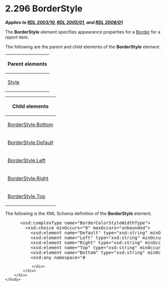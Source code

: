 <html dir="LTR" xmlns:mshelp="http://msdn.microsoft.com/mshelp" xmlns:ddue="http://ddue.schemas.microsoft.com/authoring/2003/5" xmlns:xlink="http://www.w3.org/1999/xlink" xmlns:tool="http://www.microsoft.com/tooltip">
    <head>
        <meta http-equiv="Content-Type" content="text/html; CHARSET=utf-8"></meta>
        <meta name="save" content="history"></meta>
        <title>2.296 BorderStyle</title>
        <xml>
            <mshelp:toctitle title="2.296 BorderStyle"></mshelp:toctitle>
            <mshelp:rltitle title="[MS-RDL]: BorderStyle"></mshelp:rltitle>
            <mshelp:keyword index="A" term="b90a54d1-68f5-4944-a475-b3864c8ec0f8"></mshelp:keyword>
            <mshelp:attr name="DCSext.ContentType" value="open specification"></mshelp:attr>
            <mshelp:attr name="AssetID" value="b90a54d1-68f5-4944-a475-b3864c8ec0f8"></mshelp:attr>
            <mshelp:attr name="TopicType" value="kbRef"></mshelp:attr>
            <mshelp:attr name="DCSext.Title" value="[MS-RDL]: BorderStyle" />
        </xml>
    </head>
    <body>
        <div id="header">
            <h1 class="heading">2.296 BorderStyle</h1>
        </div>
        <div id="mainSection">
            <div id="mainBody">
                <div id="allHistory" class="saveHistory"></div>
                <div id="sectionSection0" class="section" name="collapseableSection">
                    

<p><b><i>Applies to </i></b><a href="a7e2ad00-07c8-4f6d-80ab-3ad55df7b233.md"><b><i>RDL 2003/10</i></b></a><b><i>,
</i></b><a href="3ebe2912-4958-4832-b391-cad1f5e13338.md"><b><i>RDL 2005/01</i></b></a><b><i>,
and </i></b><a href="1e855f94-4617-47e4-b89e-0856c6cb420f.md"><b><i>RDL 2008/01</i></b></a></p>

<p>The <b>BorderStyle</b> element specifies appearance
properties for a <a href="39ecf39b-787f-4c80-94a9-a0eed30385be.md">Border</a>
for a report item.</p>

<p>The following are the parent and child elements of the <b>BorderStyle</b>
element.</p>

<table>
 <thead>
  <tr>
   <th>
   <p>Parent elements</p>
   </th>
  </tr>
 </thead>
 <tr>
  <td>
  <p><a href="ea446209-9c6a-46ce-b472-fae8b8350b37.md">Style</a></p>
  </td>
 </tr>
</table>

<p> </p>

<table>
 <thead>
  <tr>
   <th>
   <p>Child elements</p>
   </th>
  </tr>
 </thead>
 <tr>
  <td>
  <p><a href="ca21722a-c85f-411b-b43f-bf403205832b.md">BorderStyle.Bottom</a></p>
  </td>
 </tr>
 <tr>
  <td>
  <p><a href="150c8769-e1fe-4cd3-bbd8-69518750f7b9.md">BorderStyle.Default</a></p>
  </td>
 </tr>
 <tr>
  <td>
  <p><a href="c1c89430-bd41-446d-9db5-b5950063953d.md">BorderStyle.Left</a></p>
  </td>
 </tr>
 <tr>
  <td>
  <p><a href="9377cf41-6f94-40d1-8ab1-f8dacd29173d.md">BorderStyle.Right</a></p>
  </td>
 </tr>
 <tr>
  <td>
  <p><a href="25d697b8-593b-4174-97c0-067fb5165a1f.md">BorderStyle.Top</a></p>
  </td>
 </tr>
</table>

<p>The following is the XML Schema definition of the <b>BorderStyle</b>
element.</p>

<dl>
<dd>
<div><pre> &lt;xsd:complexType name=&quot;BorderColorStyleWidthType&quot;&gt;
   &lt;xsd:choice minOccurs=&quot;0&quot; maxOccurs=&quot;unbounded&quot;&gt;
     &lt;xsd:element name=&quot;Default&quot; type=&quot;xsd:string&quot; minOccurs=&quot;0&quot; /&gt;
     &lt;xsd:element name=&quot;Left&quot; type=&quot;xsd:string&quot; minOccurs=&quot;0&quot; /&gt;
     &lt;xsd:element name=&quot;Right&quot; type=&quot;xsd:string&quot; minOccurs=&quot;0&quot; /&gt;
     &lt;xsd:element name=&quot;Top&quot; type=&quot;xsd:string&quot; minOccurs=&quot;0&quot; /&gt;
     &lt;xsd:element name=&quot;Bottom&quot; type=&quot;xsd:string&quot; minOccurs=&quot;0&quot; /&gt;
     &lt;xsd:any namespace=&quot;#
</pre></div>
</dd></dl>


                </div>
            </div>
        </div>
    </body>
</html>